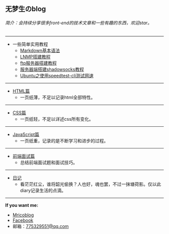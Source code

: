 ## 无梦生のblog
###### 简介：会持续分享很多front-end的技术文章和一些有趣的东西，欢迎star。
---
* 一些简单实用教程  
    * [Markdown基本语法](http://192.241.226.33/mdTeaching.html)   
    * [LNMP搭建教程](https://github.com/wumengsheng/blog/blob/gh-pages/LNMP搭建教程.md#1)  
    * [ftp服务器搭建教程](https://github.com/wumengsheng/blog/blob/gh-pages/ftp服务器搭建教程.md#5)   
    * [服务器端搭建shadowsocks教程](https://github.com/wumengsheng/blog/blob/gh-pages/服务器端搭建shadowsocks教程.md#7)    
    * [Ubuntu之使用speedtest-cli测试网速](https://github.com/wumengsheng/blog/blob/gh-pages/Ubuntu%E4%B9%8B%E4%BD%BF%E7%94%A8speedtest-cli%E6%B5%8B%E8%AF%95%E9%80%9F%E5%BA%A6.md)  
    
---
* [HTML篇](https://github.com/wumengsheng/HTML)  
   * 一页纸薄，不足以记录html全部特性。  

--- 
* [CSS篇](https://github.com/wumengsheng/CSS)   
   * 一页纸轻，不足以详述css所有变化。

---
* [JavaScript篇](https://github.com/wumengsheng/JavaScript)  
   * 一页纸重，记录的是不断学习和进步的过程。

---
* [前端面试篇](https://github.com/wumengsheng/front-end-interview)  
   * 总结前端面试题和面试技巧。

---
* [日记](https://github.com/wumengsheng/diary/blob/master/README.md)  
   * 看茫茫红尘，谁将韶光偷换？人也好，魂也罢，不过一抹塘荷影。仅以此diary记录生活的点滴。
   
---
**If you want me:**  
* [Mricoblog](http://weibo.com/silverbulletxinyuan/profile?rightmod=1&wvr=6&mod=personinfo)  
* [Facebook](https://www.facebook.com/profile.php?id=100009527559735)  
* 邮箱：775329551@qq.com
      
